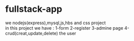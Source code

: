 # fullstack-app
we nodejs(express),mysql,js,hbs and css project  
in this project we have : 
1-form
2-register
3-admine page
4-crud(creat,update,delete) the user

